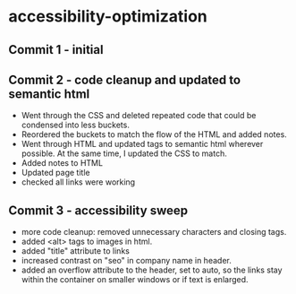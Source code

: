 # accessibility-optimization

## Commit 1 - initial

## Commit 2 - code cleanup and updated to semantic html
- Went through the CSS and deleted repeated code that could be condensed into less buckets.
- Reordered the buckets to match the flow of the HTML and added notes.
- Went through HTML and updated tags to semantic html wherever possible. At the same time, I updated the CSS to match.
- Added notes to HTML
- Updated page title
- checked all links were working

## Commit 3 - accessibility sweep
- more code cleanup: removed unnecessary characters and closing tags.
- added &lt;alt&gt; tags to images in html.
- added "title" attribute to links
- increased contrast on "seo" in company name in header.
- added an overflow attribute to the header, set to auto, so the links stay within the container on smaller windows or if text is enlarged.